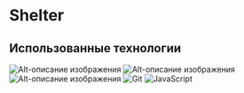 # Shelter
## Использованные технологии
![Alt-описание изображения](https://camo.githubusercontent.com/9bceb931d755afc93679b5b7fbdffd68403e3c6bb78fe29d1de662cac4be014a/68747470733a2f2f696d672e736869656c64732e696f2f62616467652f2d4769746875622d626c61636b3f7374796c653d666f722d7468652d6261646765266c6f676f3d676974687562266c6f676f436f6c6f723d7768697465) ![Alt-описание изображения](https://camo.githubusercontent.com/b2c7354770dd5741fd344e50fb6facec8001f67018df58b2f334cd027977cf62/68747470733a2f2f696d672e736869656c64732e696f2f62616467652f2d4353532d4630353033323f7374796c653d666f722d7468652d6261646765266c6f676f3d435353266c6f676f436f6c6f723d7768697465)  ![Alt-описание изображения](https://camo.githubusercontent.com/afd73fd9e5bad465abbffad440893f82032fea7428313c817a10874add6fedb2/68747470733a2f2f696d672e736869656c64732e696f2f62616467652f2d68746d6c2d70696e6b3f7374796c653d666f722d7468652d6261646765)
![Git](https://img.shields.io/badge/git-%23F05033.svg?style=for-the-badge&logo=git&logoColor=white)
![JavaScript](https://img.shields.io/badge/javascript-%23323330.svg?style=for-the-badge&logo=javascript&logoColor=%23F7DF1E)
